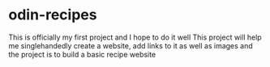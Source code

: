 # odin-recipes
This is officially my first project and I hope to do it well
This project will help me singlehandedly create a website, add links to it as well as images and the project is to build a basic recipe website